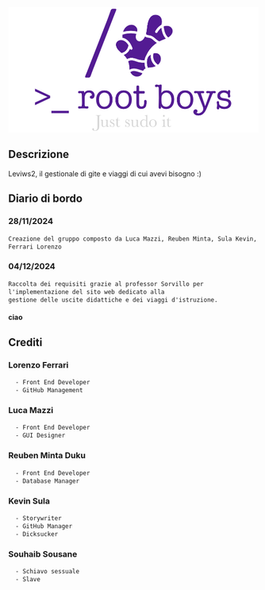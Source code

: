 ![Logo (Wh)](https://github.com/notDr3x/leviws-RootBoys/blob/main/LogoRootBoys.png)

## Descrizione
  Leviws2, il gestionale di gite e viaggi di cui avevi bisogno :)



## Diario di bordo
  ### 28/11/2024
    Creazione del gruppo composto da Luca Mazzi, Reuben Minta, Sula Kevin, Ferrari Lorenzo

  ### 04/12/2024
    Raccolta dei requisiti grazie al professor Sorvillo per l'implementazione del sito web dedicato alla 
    gestione delle uscite didattiche e dei viaggi d'istruzione.
  #### ciao


## Crediti
  ### Lorenzo Ferrari 
      - Front End Developer
      - GitHub Management
  ### Luca Mazzi
      - Front End Developer
      - GUI Designer 
  ### Reuben Minta Duku
      - Front End Developer
      - Database Manager
  ### Kevin Sula
      - Storywriter
      - GitHub Manager
      - Dicksucker
  ### Souhaib Sousane
      - Schiavo sessuale
      - Slave
